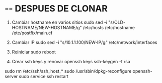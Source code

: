 # -- DESPUES DE CLONAR

1) Cambiar hostname en varios sitios
sudo sed -i "s/OLD-HOSTNAME/NEW-HOSTNAME/g" /etc/hosts /etc/hostname /etc/postfix/main.cf

2) Cambiar IP
sudo sed -i "s/10.1.1.100/NEW-IP/g" /etc/network/interfaces

3) Reiniciar
sudo reboot

4) Crear ssh keys y renovar openssh keys
ssh-keygen -t rsa

sudo rm /etc/ssh/ssh_host_*
sudo /usr/sbin/dpkg-reconfigure openssh-server
sudo service ssh restart